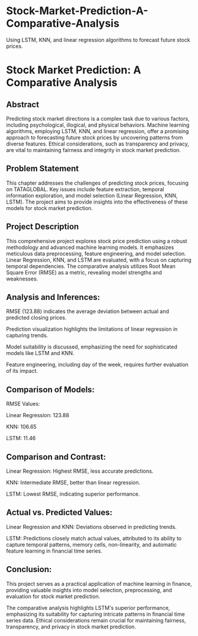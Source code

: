 # Stock-Market-Prediction-A-Comparative-Analysis
Using LSTM, KNN, and linear regression algorithms to forecast future stock prices.

# Stock Market Prediction: A Comparative Analysis

## Abstract
Predicting stock market directions is a complex task due to various factors, including psychological, illogical, and physical behaviors. Machine learning algorithms, employing LSTM, KNN, and linear regression, offer a promising approach to forecasting future stock prices by uncovering patterns from diverse features. Ethical considerations, such as transparency and privacy, are vital to maintaining fairness and integrity in stock market prediction.

## Problem Statement
This chapter addresses the challenges of predicting stock prices, focusing on TATAGLOBAL. Key issues include feature extraction, temporal information exploration, and model selection (Linear Regression, KNN, LSTM). The project aims to provide insights into the effectiveness of these models for stock market prediction.

## Project Description
This comprehensive project explores stock price prediction using a robust methodology and advanced machine learning models. It emphasizes meticulous data preprocessing, feature engineering, and model selection. Linear Regression, KNN, and LSTM are evaluated, with a focus on capturing temporal dependencies. The comparative analysis utilizes Root Mean Square Error (RMSE) as a metric, revealing model strengths and weaknesses.

## Analysis and Inferences:

RMSE (123.88) indicates the average deviation between actual and predicted closing prices.

Prediction visualization highlights the limitations of linear regression in capturing trends.

Model suitability is discussed, emphasizing the need for sophisticated models like LSTM and KNN.

Feature engineering, including day of the week, requires further evaluation of its impact.

## Comparison of Models:
RMSE Values:

Linear Regression: 123.88

KNN: 106.65

LSTM: 11.46

## Comparison and Contrast:

Linear Regression: Highest RMSE, less accurate predictions.

KNN: Intermediate RMSE, better than linear regression.

LSTM: Lowest RMSE, indicating superior performance.

## Actual vs. Predicted Values:

Linear Regression and KNN: Deviations observed in predicting trends.

LSTM: Predictions closely match actual values, attributed to its ability to capture temporal patterns, memory cells, non-linearity, and automatic feature learning in financial time series.

## Conclusion:

This project serves as a practical application of machine learning in finance, providing valuable insights into model selection, preprocessing, and evaluation for stock market prediction. 

The comparative analysis highlights LSTM's superior performance, emphasizing its suitability for capturing intricate patterns in financial time series data. Ethical considerations remain crucial for maintaining fairness, transparency, and privacy in stock market prediction.
